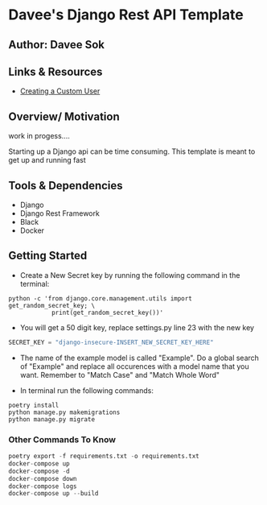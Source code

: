 # Davee's Django Rest API Template

## Author: Davee Sok

## Links & Resources

- [Creating a Custom User](https://testdriven.io/blog/django-custom-user-model/)

## Overview/ Motivation

work in progess....

Starting up a Django api can be time consuming. This template is meant to get up and running fast

## Tools & Dependencies

- Django
- Django Rest Framework
- Black
- Docker

## Getting Started

- Create a New Secret key by running the following command in the terminal:

```iterm
python -c 'from django.core.management.utils import get_random_secret_key; \
            print(get_random_secret_key())'
```

- You will get a 50 digit key, replace settings.py line 23 with the new key

```python
SECRET_KEY = "django-insecure-INSERT_NEW_SECRET_KEY_HERE"
```

- The name of the example model is called "Example". Do a global search of "Example" and replace all occurences with a model name that you want. Remember to "Match Case" and "Match Whole Word"

- In terminal run the following commands:

```iterm
poetry install
python manage.py makemigrations
python manage.py migrate
```

### Other Commands To Know

```python
poetry export -f requirements.txt -o requirements.txt
docker-compose up
docker-compose -d
docker-compose down
docker-compose logs
docker-compose up --build
```
